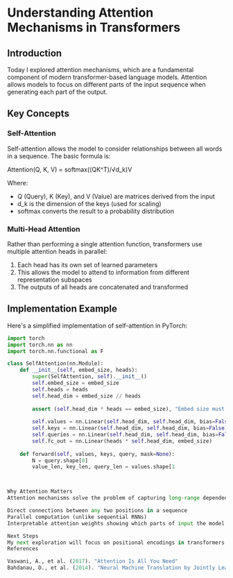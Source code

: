 # Understanding Attention Mechanisms in Transformers

## Introduction

Today I explored attention mechanisms, which are a fundamental component of modern transformer-based language models. Attention allows models to focus on different parts of the input sequence when generating each part of the output.

## Key Concepts

### Self-Attention

Self-attention allows the model to consider relationships between all words in a sequence. The basic formula is:

Attention(Q, K, V) = softmax((QK^T)/√d_k)V

Where:
- Q (Query), K (Key), and V (Value) are matrices derived from the input
- d_k is the dimension of the keys (used for scaling)
- softmax converts the result to a probability distribution

### Multi-Head Attention

Rather than performing a single attention function, transformers use multiple attention heads in parallel:

1. Each head has its own set of learned parameters
2. This allows the model to attend to information from different representation subspaces
3. The outputs of all heads are concatenated and transformed

## Implementation Example

Here's a simplified implementation of self-attention in PyTorch:

```python
import torch
import torch.nn as nn
import torch.nn.functional as F

class SelfAttention(nn.Module):
    def __init__(self, embed_size, heads):
        super(SelfAttention, self).__init__()
        self.embed_size = embed_size
        self.heads = heads
        self.head_dim = embed_size // heads
        
        assert (self.head_dim * heads == embed_size), "Embed size must be divisible by heads"
        
        self.values = nn.Linear(self.head_dim, self.head_dim, bias=False)
        self.keys = nn.Linear(self.head_dim, self.head_dim, bias=False)
        self.queries = nn.Linear(self.head_dim, self.head_dim, bias=False)
        self.fc_out = nn.Linear(heads * self.head_dim, embed_size)
        
    def forward(self, values, keys, query, mask=None):
        N = query.shape[0]
        value_len, key_len, query_len = values.shape[1



Why Attention Matters
Attention mechanisms solve the problem of capturing long-range dependencies in sequences. Before transformers, recurrent models like LSTMs struggled with this. Attention allows:

Direct connections between any two positions in a sequence
Parallel computation (unlike sequential RNNs)
Interpretable attention weights showing which parts of input the model focuses on

Next Steps
My next exploration will focus on positional encodings in transformers and how they complement attention mechanisms.
References

Vaswani, A., et al. (2017). "Attention Is All You Need"
Bahdanau, D., et al. (2014). "Neural Machine Translation by Jointly Learning to Align and Translate"
